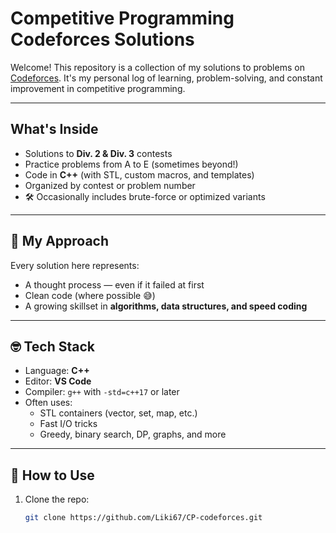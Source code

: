 #  Competitive Programming Codeforces Solutions

Welcome! This repository is a collection of my solutions to problems on [Codeforces](https://codeforces.com/). It's my personal log of learning, problem-solving, and constant improvement in competitive programming.

---

##  What's Inside

-  Solutions to **Div. 2 & Div. 3** contests
-  Practice problems from A to E (sometimes beyond!)
-  Code in **C++** (with STL, custom macros, and templates)
-  Organized by contest or problem number
- 🛠 Occasionally includes brute-force or optimized variants

---

## 📌 My Approach

Every solution here represents:
- A thought process — even if it failed at first
- Clean code (where possible 😅)
- A growing skillset in **algorithms, data structures, and speed coding**

---

## 🤓 Tech Stack

- Language: **C++**
- Editor: **VS Code**
- Compiler: `g++` with `-std=c++17` or later
- Often uses:
  - STL containers (vector, set, map, etc.)
  - Fast I/O tricks
  - Greedy, binary search, DP, graphs, and more

---

## 🏁 How to Use

1. Clone the repo:
   ```bash
   git clone https://github.com/Liki67/CP-codeforces.git
